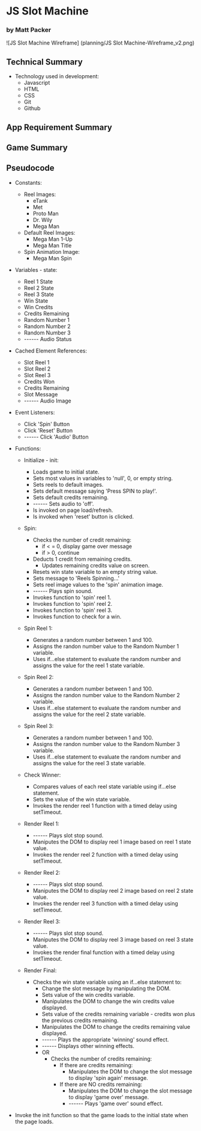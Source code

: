 # JS Slot Machine
### by Matt Packer

![JS Slot Machine Wireframe] (planning/JS Slot Machine-Wireframe_v2.png)

## Technical Summary

* Technology used in development:
  * Javascript
  * HTML
  * CSS
  * Git
  * Github

## App Requirement Summary


## Game Summary


## Pseudocode

* Constants:
  * Reel Images:
    * eTank
    * Met
    * Proto Man
    * Dr. Wily
    * Mega Man
  * Default Reel Images:
    * Mega Man 1-Up
    * Mega Man Title
  * Spin Animation Image:
    * Mega Man Spin


* Variables - state:
  * Reel 1 State
  * Reel 2 State
  * Reel 3 State
  * Win State
  * Win Credits
  * Credits Remaining
  * Random Number 1
  * Random Number 2
  * Random Number 3
  * ------ Audio Status


* Cached Element References:
  * Slot Reel 1
  * Slot Reel 2
  * Slot Reel 3
  * Credits Won
  * Credits Remaining
  * Slot Message
  * ------ Audio Image


* Event Listeners:
  * Click 'Spin' Button
  * Click 'Reset' Button
  * ------ Click 'Audio' Button


*  Functions:

   *  Initialize - init:
      *  Loads game to initial state.
      *  Sets most values in variables to 'null', 0, or empty string.
      *  Sets reels to default images.
      *  Sets default message saying 'Press SPIN to play!'.
      *  Sets default credits remaining.
      *  ------ Sets audio to 'off'.
      *  Is invoked on page load/refresh.
      *  Is invoked when 'reset' button is clicked.
  
   *  Spin:
      *  Checks the number of credit remaining:
         *  if < = 0, display game over message
         *  if > 0, continue
      *  Deducts 1 credit from remaining credits.
         *  Updates remaining credits value on screen.
      *  Resets win state variable to an empty string value.
      *  Sets message to 'Reels Spinning...'
      *  Sets reel image values to the 'spin' animation image.
      *  ------ Plays spin sound.
      *  Invokes function to 'spin' reel 1.
      *  Invokes function to 'spin' reel 2.
      *  Invokes function to 'spin' reel 3.
      *  Invokes function to check for a win.
  
   *  Spin Reel 1:
      *  Generates a random number between 1 and 100.
      *  Assigns the randon number value to the Random Number 1 variable.
      *  Uses if...else statement to evaluate the random number and assigns the value for the reel 1 state variable.
  
   *  Spin Reel 2:  
      *  Generates a random number between 1 and 100.
      *  Assigns the randon number value to the Random Number 2 variable.
      *  Uses if...else statement to evaluate the random number and assigns the value for the reel 2 state variable.

   *  Spin Reel 3:  
      *  Generates a random number between 1 and 100.
      *  Assigns the randon number value to the Random Number 3 variable.
      *  Uses if...else statement to evaluate the random number and assigns the value for the reel 3 state variable.
  
   *  Check Winner:
      *  Compares values of each reel state variable using if...else statement.
      *  Sets the value of the win state variable.
      *  Invokes the render reel 1 function with a timed delay using setTimeout.
  
   *  Render Reel 1:
      *  ------ Plays slot stop sound.
      *  Maniputes the DOM to display reel 1 image based on reel 1 state value.
      *  Invokes the render reel 2 function with a timed delay using setTimeout.
  
   *  Render Reel 2:
      *  ------ Plays slot stop sound.
      *  Maniputes the DOM to display reel 2 image based on reel 2 state value.
      *  Invokes the render reel 3 function with a timed delay using setTimeout.

   *  Render Reel 3:
      *  ------ Plays slot stop sound.
      *  Maniputes the DOM to display reel 3 image based on reel 3 state value.
      *  Invokes the render final function with a timed delay using setTimeout.
  
   *  Render Final:
      *  Checks the win state variable using an if...else statement to:
         *  Change the slot message by manipulating the DOM.
         *  Sets value of the win credits variable.
         *  Manipulates the DOM to change the win credits value displayed.
         *  Sets value of the credits remaining variable - credits won plus the previous credits remaining.
         *  Manipulates the DOM to change the credits remaining value displayed.
         *  ------ Plays the appropriate 'winning' sound effect.
         *  ------ Displays other winning effects.
         *  OR
            *  Checks the number of credits remaining:
               *  If there are credits remaining:
                  *  Manipulates the DOM to change the slot message to display 'spin again' message.
               *  If there are NO credits remaining:
                  *  Manipulates the DOM to change the slot message to display 'game over' message.
                  *  ------ Plays 'game over' sound effect.


*  Invoke the init function so that the game loads to the initial state when the page loads.
